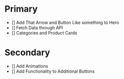 # Primary
- [] Add That Arrow and Button Like something to Hero
- [] Fetch Data through API
- [] Categories and Product Cards

# Secondary
- [] Add Animations
- [] Add Functionality to Additional Buttons
